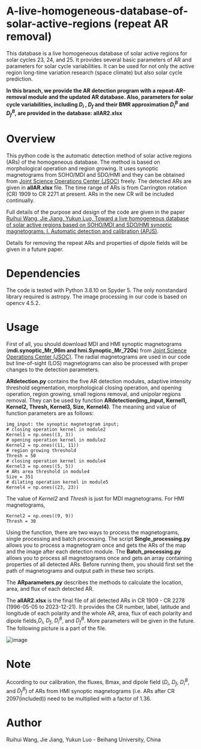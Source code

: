# A-live-homogeneous-database-of-solar-active-regions (repeat AR removal)

This database is a live homogeneous database of solar active regions for solar cycles 23, 24, and 25. It provides several basic parameters of AR and parameters for solar cycle variabilities. It can be used for not only the active region long-time variation research (space climate) but also solar cycle prediction.

**In this branch, we provide the AR detection program with a repeat-AR-removal module and the updated AR database. Also, parameters for solar cycle variabilities, including $D_i$ , $D_f$ and their BMR approximation $D_i^B$ and $D_f^B$, are provided in the database: allAR2.xlsx**

# Overview
This python code is the automatic detection method of solar active regions (ARs) of the homogeneous database. The method is based on morphological operation and region growing. It uses synoptic magnetograms from SOHO/MDI and SDO/HMI and they can be obtained from [Joint Science Operations Center (JSOC)](http://jsoc.stanford.edu/) freely. The detected ARs are given in **allAR.xlsx** file. The time range of ARs is from Carrington rotation (CR) 1909 to CR 2271 at present. ARs in the new CR will be included continually.

Full details of the purpose and design of the code are given in the paper [Ruihui Wang, Jie Jiang, Yukun Luo, Toward a live homogeneous database of solar active regions based on SOHO/MDI and SDO/HMI synoptic magnetograms. I. Automatic detection and calibration (APJS)](https://doi.org/10.3847/1538-4365/acef1b).

Details for removing the repeat ARs and properties of dipole fields will be given in a future paper.

# Dependencies
The code is tested with Python 3.8.10 on Spyder 5. The only nonstandard library required is astropy. The image processing in our code is based on opencv 4.5.2.

# Usage
First of all, you should download MDI and HMI synoptic magnetograms (**mdi.synoptic_Mr_96m and hmi.Synoptic_Mr_720s**) from [Joint Science Operations Center (JSOC)](http://jsoc.stanford.edu/). The radial magnetograms are used in our code but line-of-sight (LOS) magnetograms can also be processed with proper changes to the detection parameters.

**ARdetection.py** contains the five AR detection modules, adaptive intensity threshold segmentation, morphological closing operation, and opening operation, region growing, small regions removal, and unipolar regions removal. They can be used by function **ARdetection(img_input, Kernel1, Kernel2, Thresh, Kernel3, Size, Kernel4)**. The meaning and value of function parameters are as follows:

    img_input: the synoptic magnetogram input;    
    # closing operation kernel in module2
    Kernel1 = np.ones((3, 3))
    # opening operation kernel in module2
    Kernel2 = np.ones((11, 11))
    # region growing threshold
    Thresh = 50
    # closing operation kernel in module4
    Kernel3 = np.ones((5, 5))
    # ARs area threshold in module4
    Size = 351
    # dilating operation kernel in module5
    Kernel4 = np.ones((23, 23))
The value of *Kernel2* and *Thresh* is just for MDI magnetograms. For HMI magnetograms, 
    
    Kernel2 = np.ones((9, 9))
    Thresh = 30

Using the function, there are two ways to process the magnetograms, single processing and batch processing. The script **Single_processing.py** allows you to process a magnetogram once and gets the ARs of the map and the image after each detection module. The **Batch_processing.py** allows you to process all magnetograms once and gets an array containing properties of all detected ARs. Before running them, you should first set the path of magnetograms and output path in these two scripts. 

The **ARparameters.py** describes the methods to calculate the location, area, and flux of each detected AR.

The **allAR2.xlsx** is the final file of all detected ARs in CR 1909 - CR 2278 (1996-05-05 to 2023-12-21). It provides the CR number, label, latitude and longitude of each polarity and the whole AR, area, flux of each polarity and dipole fields,$D_i$, $D_f$, $D_i^B$, and $D_f^B$. More parameters will be given in the future. The following picture is a part of the file.

![image](https://github.com/Wang-Ruihui/A-live-homogeneous-database-of-solar-active-regions/assets/110174507/9e475234-7f05-4748-803d-db4f6f3a8be2)


# Note
According to our calibration, the fluxes, Bmax, and dipole field ($D_i$, $D_f$, $D_i^B$, and $D_f^B$) of ARs from HMI synoptic magnetograms (i.e. ARs after CR 2097(included)) need to be multiplied with a factor of 1.36. 

# Author
Ruihui Wang, Jie Jiang, Yukun Luo - Beihang University, China
